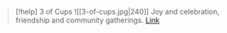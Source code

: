 > [!help]  3 of Cups
> ![[3-of-cups.jpg|240]]
> Joy and celebration, friendship and community gatherings.
> [Link](https://daily-tarot.squarespace.com/three-of-cups)